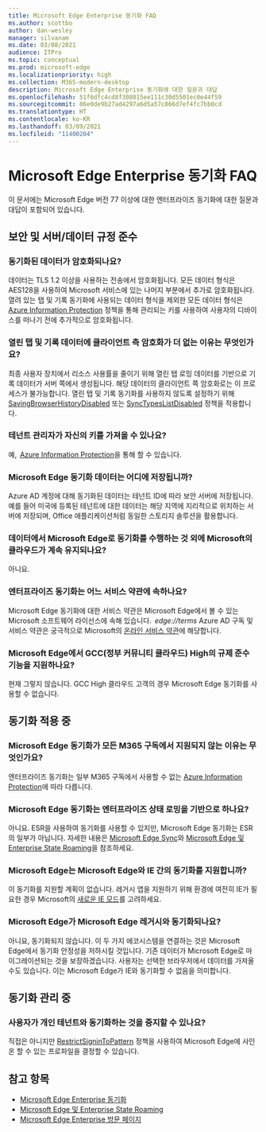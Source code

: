 ```yaml
---
title: Microsoft Edge Enterprise 동기화 FAQ
ms.author: scottbo
author: dan-wesley
manager: silvanam
ms.date: 03/08/2021
audience: ITPro
ms.topic: conceptual
ms.prod: microsoft-edge
ms.localizationpriority: high
ms.collection: M365-modern-desktop
description: Microsoft Edge Enterprise 동기화에 대한 질문과 대답
ms.openlocfilehash: 51f6dfc4cd8f308815ee111c30d5501ec0e44f59
ms.sourcegitcommit: 86e0de9b27ad4297a6d5a57c866d7ef4fc7bb0cd
ms.translationtype: HT
ms.contentlocale: ko-KR
ms.lasthandoff: 03/09/2021
ms.locfileid: "11400204"
---
```

# <a name="microsoft-edge-enterprise-sync-faq"></a>Microsoft Edge Enterprise 동기화 FAQ

이 문서에는 Microsoft Edge 버전 77 이상에 대한 엔터프라이즈 동기화에 대한 질문과 대답이 포함되어 있습니다.

## <a name="security-and-serverdata-compliance"></a>보안 및 서버/데이터 규정 준수

### <a name="is-the-synced-data-encrypted"></a>동기화된 데이터가 암호화되나요?

데이터는 TLS 1.2 이상을 사용하는 전송에서 암호화됩니다. 모든 데이터 형식은 AES128을 사용하여 Microsoft 서비스에 있는 나머지 부분에서 추가로 암호화됩니다. 열려 있는 탭 및 기록 동기화에 사용되는 데이터 형식을 제외한 모든 데이터 형식은 [Azure Information Protection](https://docs.microsoft.com/deployedge/microsoft-edge-policies#restrictsignintopattern) 정책을 통해 관리되는 키를 사용하여 사용자의 디바이스를 떠나기 전에 추가적으로 암호화됩니다.

### <a name="why-dont-open-tab-and-history-data-have-more-client-side-encryption"></a>열린 탭 및 기록 데이터에 클라이언트 측 암호화가 더 없는 이유는 무엇인가요?

최종 사용자 장치에서 리소스 사용률을 줄이기 위해 열린 탭 로밍 데이터를 기반으로 기록 데이터가 서버 쪽에서 생성됩니다. 해당 데이터의 클라이언트 쪽 암호화로는 이 프로세스가 불가능합니다. 열린 탭 및 기록 동기화를 사용하지 않도록 설정하기 위해 [SavingBrowserHistoryDisabled](https://docs.microsoft.com/deployedge/microsoft-edge-policies#savingbrowserhistorydisabled) 또는 [SyncTypesListDisabled](https://docs.microsoft.com/DeployEdge/microsoft-edge-policies#synctypeslistdisabled) 정책을 적용합니다.

### <a name="can-tenant-admins-bring-their-own-key"></a>테넌트 관리자가 자신의 키를 가져올 수 있나요?

예,  [Azure Information Protection](https://azure.microsoft.com/services/information-protection/)을 통해 할 수 있습니다.

### <a name="where-is-microsoft-edge-sync-data-stored"></a>Microsoft Edge 동기화 데이터는 어디에 저장됩니까?

Azure AD 계정에 대해 동기화된 데이터는 테넌트 ID에 따라 보안 서버에 저장됩니다. 예를 들어 미국에 등록된 테넌트에 대한 데이터는 해당 지역에 지리적으로 위치하는 서버에 저장되며, Office 애플리케이션처럼 동일한 스토리지 솔루션을 활용합니다.

### <a name="does-the-data-ever-leave-microsofts-cloud-aside-from-syncing-to-microsoft-edge"></a>데이터에서 Microsoft Edge로 동기화를 수행하는 것 외에 Microsoft의 클라우드가 계속 유지되나요?

아니요.

### <a name="what-terms-of-service-does-enterprise-sync-fall-under"></a>엔터프라이즈 동기화는 어느 서비스 약관에 속하나요?

Microsoft Edge 동기화에 대한 서비스 약관은 Microsoft Edge에서 볼 수 있는 Microsoft 소프트웨어 라이선스에 속해 있습니다.  *edge://terms* Azure AD 구독 및 서비스 약관은 궁극적으로 Microsoft의 [온라인 서비스 약관](https://www.microsoft.com/licensing/product-licensing/products)에 해당합니다.

### <a name="does-microsoft-edge-support-government-community-cloud-gcc-high-compliance"></a>Microsoft Edge에서 GCC(정부 커뮤니티 클라우드) High의 규제 준수 기능을 지원하나요?

현재 그렇지 않습니다. GCC High 클라우드 고객의 경우 Microsoft Edge 동기화를 사용할 수 없습니다.

## <a name="applying-sync"></a>동기화 적용 중

### <a name="why-isnt-microsoft-edge-sync-supported-in-all-m365-subscriptions"></a>Microsoft Edge 동기화가 모든 M365 구독에서 지원되지 않는 이유는 무엇인가요?

엔터프라이즈 동기화는 일부 M365 구독에서 사용할 수 없는 [Azure Information Protection](https://azure.microsoft.com/services/information-protection/)에 따라 다릅니다.

### <a name="is-microsoft-edge-sync-based-on-enterprise-state-roaming"></a>Microsoft Edge 동기화는 엔터프라이즈 상태 로밍을 기반으로 하나요?

아니요. ESR을 사용하여 동기화를 사용할 수 있지만, Microsoft Edge 동기화는 ESR의 일부가 아닙니다. 자세한 내용은 [Microsoft Edge Sync](https://review.docs.microsoft.com/DeployEdge/microsoft-edge-enterprise-sync)와 [Microsoft Edge 및 Enterprise State Roaming](https://review.docs.microsoft.com/DeployEdge/microsoft-edge-enterprise-state-roaming)을 참조하세요.

### <a name="will-microsoft-edge-ever-support-syncing-between-microsoft-edge-and-ie"></a>Microsoft Edge는 Microsoft Edge와 IE 간의 동기화를 지원합니까?

이 동기화를 지원할 계획이 없습니다. 레거시 앱을 지원하기 위해 환경에 여전히 IE가 필요한 경우 Microsoft의 [새로운 IE 모드](https://docs.microsoft.com/deployedge/edge-ie-mode)를 고려하세요.

### <a name="will-microsoft-edge-sync-with-microsoft-edge-legacy"></a>Microsoft Edge가 Microsoft Edge 레거시와 동기화되나요?

아니요, 동기화되지 않습니다. 이 두 가지 에코시스템을 연결하는 것은 Microsoft Edge에서 동기화 안정성을 저하시킬 것입니다. 기존 데이터가 Microsoft Edge로 마이그레이션되는 것을 보장하겠습니다. 사용자는 선택한 브라우저에서 데이터를 가져올 수도 있습니다. 이는 Microsoft Edge가 IE와 동기화할 수 없음을 의미합니다.

## <a name="managing-sync"></a>동기화 관리 중

### <a name="is-it-possible-to-stop-my-users-from-syncing-with-a-personal-tenant"></a>사용자가 개인 테넌트와 동기화하는 것을 중지할 수 있나요?

직접은 아니지만 [RestrictSigninToPattern](https://docs.microsoft.com/deployedge/microsoft-edge-policies#restrictsignintopattern) 정책을 사용하여 Microsoft Edge에 사인온 할 수 있는 프로파일을 결정할 수 있습니다.

## <a name="see-also"></a>참고 항목

- [Microsoft Edge Enterprise 동기화](microsoft-edge-enterprise-sync.md)
- [Microsoft Edge 및 Enterprise State Roaming](microsoft-edge-enterprise-state-roaming.md)
- [Microsoft Edge Enterprise 방문 페이지](https://aka.ms/EdgeEnterprise)

